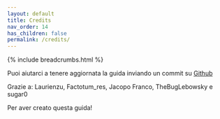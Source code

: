```yaml
---
layout: default
title: Credits
nav_order: 14
has_children: false
permalink: /credits/
---
```


{% include breadcrumbs.html %}

Puoi aiutarci a tenere aggiornata la guida inviando un commit su [Github](https://github.com/sugar012/klipperITA)

Grazie a: Laurienzu, Factotum_res, Jacopo Franco, TheBugLebowsky e sugar0

Per aver creato questa guida!

